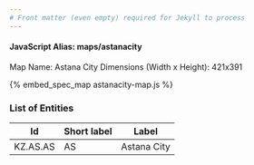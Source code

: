 ```yaml
---
# Front matter (even empty) required for Jekyll to process
---
```


#### JavaScript Alias: maps/astanacity

Map Name: Astana City
Dimensions (Width x Height): 421x391



{% embed_spec_map astanacity-map.js %}

### List of Entities

 Id | Short label | Label
---|---|---
KZ.AS.AS|AS|Astana City